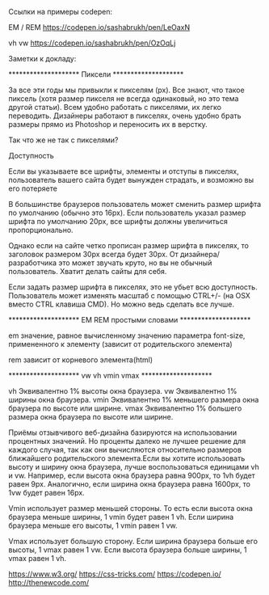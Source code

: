 Ссылки на примеры codepen:

EM / REM 
https://codepen.io/sashabrukh/pen/LeOaxN

vh vw 
https://codepen.io/sashabrukh/pen/OzOqLj

Заметки к докладу:

******************** Пиксели ********************

За все эти годы мы привыкли к пикселям (px). Все знают, что такое пиксель (хотя размер пикселя не всегда одинаковый, но это тема другой статьи). Всем удобно работать с пикселями, их легко переводить. Дизайнеры работают в пикселях, очень удобно брать размеры прямо из Photoshop и переносить их в верстку.

Так что же не так с пикселями?

Доступность

Если вы указываете все шрифты, элементы и отступы в пикселях, пользователь вашего сайта будет вынужден страдать, и возможно вы его потеряете

В большинстве браузеров пользователь может сменить размер шрифта по умолчанию (обычно это 16px). Если пользователь указал размер шрифта по умолчанию 20px, все шрифты должны увеличиться пропорционально.

Однако если на сайте четко прописан размер шрифта в пикселях, то заголовок размером 30px всегда будет 30px. От дизайнера/разработчика это может звучать круто, но вы не обычный пользователь. Хватит делать сайты для себя.

Если задать размер шрифта в пикселях, это не убьет всю доступность. Пользователь может изменять масштаб с помощью CTRL+/- (на OSX вместо CTRL клавиша CMD). Но можно ведь сделать все лучше.

******************** EM REM простыми словами ********************

em значение, равное вычисленному значению параметра font-size, примененного к элементу (зависит от родительского элемента)

rem зависит от корневого элемента(html)

******************** vw vh vmin vmax ********************

vh	Эквивалентно 1% высоты окна браузера.
vw	Эквивалентно 1% ширины окна браузера.
vmin	Эквивалентно 1% меньшего размера окна браузера по высоте или ширине.
vmax	Эквивалентно 1% большего размера окна браузера по высоте или ширине.

Приёмы отзывчивого веб-дизайна базируются на использовании процентных значений. Но проценты далеко не лучшее решение для каждого случая, так как они вычисляются относительно размеров ближайшего родительского элемента.Если вы хотите использовать высоту и ширину окна браузера, лучше воспользоваться единицами vh и vw. Например, если высота окна браузера равна 900px, то 1vh будет равен 9px. Аналогично, если ширина окна браузера равна 1600px, то 1vw будет равен 16px.

Vmin использует размер меньшей стороны. То есть если высота окна браузера меньше ширины, 1 vmin будет равен 1 vh. Если ширина браузера меньше его высоты, 1 vmin равен 1 vw.

Vmax использует большую сторону. Если ширина браузера больше его высоты, 1 vmax равен 1 vw. Если высота браузера больше ширины, 1 vmax равен 1 vh.

https://www.w3.org/ https://css-tricks.com/ https://codepen.io/ http://thenewcode.com/
